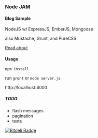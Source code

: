 ### Node JAM
#### Blog Sample

NodeJS w/ ExpressJS, EmberJS, Mongoose

also Mustache, Grunt, and PureCSS

[Read about](http://scriptogr.am/krawdyah/post/sample-blog-with-nodejs-and-emberjs)


#### Usage

`npm install`

run `grunt` or `node server.js`

http://localhost:4000

##### TODO

- flash messages
- pagination
- tests


[![Bitdeli Badge](https://d2weczhvl823v0.cloudfront.net/krawdyah/nodejam/trend.png)](https://bitdeli.com/free "Bitdeli Badge")

